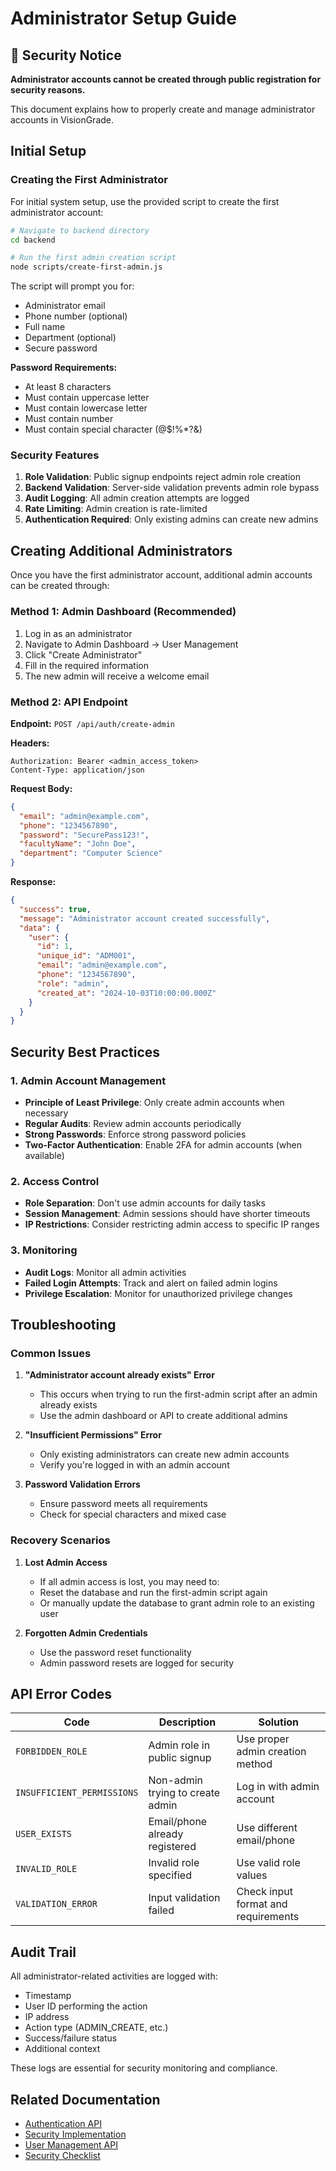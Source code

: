 # Administrator Setup Guide

## 🔐 Security Notice

**Administrator accounts cannot be created through public registration for security reasons.**

This document explains how to properly create and manage administrator accounts in VisionGrade.

## Initial Setup

### Creating the First Administrator

For initial system setup, use the provided script to create the first administrator account:

```bash
# Navigate to backend directory
cd backend

# Run the first admin creation script
node scripts/create-first-admin.js
```

The script will prompt you for:
- Administrator email
- Phone number (optional)
- Full name
- Department (optional)
- Secure password

**Password Requirements:**
- At least 8 characters
- Must contain uppercase letter
- Must contain lowercase letter
- Must contain number
- Must contain special character (@$!%*?&)

### Security Features

1. **Role Validation**: Public signup endpoints reject admin role creation
2. **Backend Validation**: Server-side validation prevents admin role bypass
3. **Audit Logging**: All admin creation attempts are logged
4. **Rate Limiting**: Admin creation is rate-limited
5. **Authentication Required**: Only existing admins can create new admins

## Creating Additional Administrators

Once you have the first administrator account, additional admin accounts can be created through:

### Method 1: Admin Dashboard (Recommended)

1. Log in as an administrator
2. Navigate to Admin Dashboard → User Management
3. Click "Create Administrator"
4. Fill in the required information
5. The new admin will receive a welcome email

### Method 2: API Endpoint

**Endpoint:** `POST /api/auth/create-admin`

**Headers:**
```
Authorization: Bearer <admin_access_token>
Content-Type: application/json
```

**Request Body:**
```json
{
  "email": "admin@example.com",
  "phone": "1234567890",
  "password": "SecurePass123!",
  "facultyName": "John Doe",
  "department": "Computer Science"
}
```

**Response:**
```json
{
  "success": true,
  "message": "Administrator account created successfully",
  "data": {
    "user": {
      "id": 1,
      "unique_id": "ADM001",
      "email": "admin@example.com",
      "phone": "1234567890",
      "role": "admin",
      "created_at": "2024-10-03T10:00:00.000Z"
    }
  }
}
```

## Security Best Practices

### 1. Admin Account Management

- **Principle of Least Privilege**: Only create admin accounts when necessary
- **Regular Audits**: Review admin accounts periodically
- **Strong Passwords**: Enforce strong password policies
- **Two-Factor Authentication**: Enable 2FA for admin accounts (when available)

### 2. Access Control

- **Role Separation**: Don't use admin accounts for daily tasks
- **Session Management**: Admin sessions should have shorter timeouts
- **IP Restrictions**: Consider restricting admin access to specific IP ranges

### 3. Monitoring

- **Audit Logs**: Monitor all admin activities
- **Failed Login Attempts**: Track and alert on failed admin logins
- **Privilege Escalation**: Monitor for unauthorized privilege changes

## Troubleshooting

### Common Issues

1. **"Administrator account already exists" Error**
   - This occurs when trying to run the first-admin script after an admin already exists
   - Use the admin dashboard or API to create additional admins

2. **"Insufficient Permissions" Error**
   - Only existing administrators can create new admin accounts
   - Verify you're logged in with an admin account

3. **Password Validation Errors**
   - Ensure password meets all requirements
   - Check for special characters and mixed case

### Recovery Scenarios

1. **Lost Admin Access**
   - If all admin access is lost, you may need to:
   - Reset the database and run the first-admin script again
   - Or manually update the database to grant admin role to an existing user

2. **Forgotten Admin Credentials**
   - Use the password reset functionality
   - Admin password resets are logged for security

## API Error Codes

| Code | Description | Solution |
|------|-------------|----------|
| `FORBIDDEN_ROLE` | Admin role in public signup | Use proper admin creation method |
| `INSUFFICIENT_PERMISSIONS` | Non-admin trying to create admin | Log in with admin account |
| `USER_EXISTS` | Email/phone already registered | Use different email/phone |
| `INVALID_ROLE` | Invalid role specified | Use valid role values |
| `VALIDATION_ERROR` | Input validation failed | Check input format and requirements |

## Audit Trail

All administrator-related activities are logged with:
- Timestamp
- User ID performing the action
- IP address
- Action type (ADMIN_CREATE, etc.)
- Success/failure status
- Additional context

These logs are essential for security monitoring and compliance.

## Related Documentation

- [Authentication API](./AUTHENTICATION.md)
- [Security Implementation](./SECURITY_IMPLEMENTATION.md)
- [User Management API](./USER_MANAGEMENT_API.md)
- [Security Checklist](./SECURITY_CHECKLIST.md)
